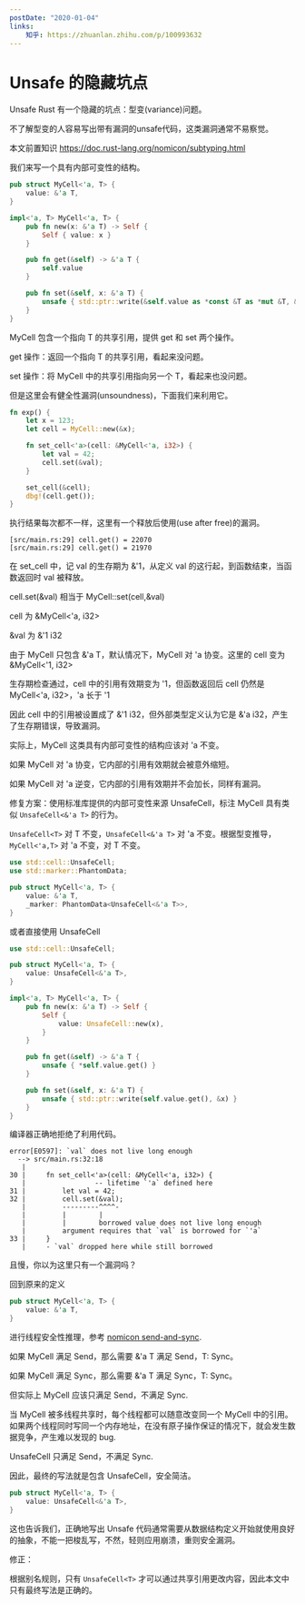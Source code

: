 ```yaml
---
postDate: "2020-01-04"
links:
    知乎: https://zhuanlan.zhihu.com/p/100993632
---
```


# Unsafe 的隐藏坑点

Unsafe Rust 有一个隐藏的坑点：型变(variance)问题。

不了解型变的人容易写出带有漏洞的unsafe代码，这类漏洞通常不易察觉。

本文前置知识 <https://doc.rust-lang.org/nomicon/subtyping.html>

我们来写一个具有内部可变性的结构。

```rust
pub struct MyCell<'a, T> {
    value: &'a T,
}

impl<'a, T> MyCell<'a, T> {
    pub fn new(x: &'a T) -> Self {
        Self { value: x }
    }

    pub fn get(&self) -> &'a T {
        self.value
    }

    pub fn set(&self, x: &'a T) {
        unsafe { std::ptr::write(&self.value as *const &T as *mut &T, &x) }
    }
}
```

MyCell 包含一个指向 T 的共享引用，提供 get 和 set 两个操作。

get 操作：返回一个指向 T 的共享引用，看起来没问题。

set 操作：将 MyCell 中的共享引用指向另一个 T，看起来也没问题。

但是这里会有健全性漏洞(unsoundness)，下面我们来利用它。

```rust
fn exp() {
    let x = 123;
    let cell = MyCell::new(&x);

    fn set_cell<'a>(cell: &MyCell<'a, i32>) {
        let val = 42;
        cell.set(&val);
    }

    set_cell(&cell);
    dbg!(cell.get());
}
```

执行结果每次都不一样，这里有一个释放后使用(use after free)的漏洞。

```
[src/main.rs:29] cell.get() = 22070
[src/main.rs:29] cell.get() = 21970
```

在 set_cell 中，记 val 的生存期为 &'1，从定义 val 的这行起，到函数结束，当函数返回时 val 被释放。

cell.set(&val) 相当于 MyCell::set(cell,&val)

cell 为 &MyCell<'a, i32>

&val 为 &'1 i32

由于 MyCell 只包含 &'a T，默认情况下，MyCell 对 'a 协变。这里的 cell 变为 &MyCell<'1, i32>

生存期检查通过，cell 中的引用有效期变为 '1，但函数返回后 cell 仍然是 MyCell<'a, i32>，'a 长于 '1

因此 cell 中的引用被设置成了 &'1 i32，但外部类型定义认为它是 &'a i32，产生了生存期错误，导致漏洞。

实际上，MyCell 这类具有内部可变性的结构应该对 'a 不变。

如果 MyCell 对 'a 协变，它内部的引用有效期就会被意外缩短。

如果 MyCell 对 'a 逆变，它内部的引用有效期并不会加长，同样有漏洞。

修复方案：使用标准库提供的内部可变性来源 UnsafeCell，标注 MyCell 具有类似 `UnsafeCell<&'a T>` 的行为。

`UnsafeCell<T>` 对 T 不变，`UnsafeCell<&'a T>` 对 'a 不变。根据型变推导，`MyCell<'a,T>` 对 'a 不变，对 T 不变。

```rust
use std::cell::UnsafeCell;
use std::marker::PhantomData;

pub struct MyCell<'a, T> {
    value: &'a T,
    _marker: PhantomData<UnsafeCell<&'a T>>,
}
```

或者直接使用 UnsafeCell

```rust
use std::cell::UnsafeCell;

pub struct MyCell<'a, T> {
    value: UnsafeCell<&'a T>,
}

impl<'a, T> MyCell<'a, T> {
    pub fn new(x: &'a T) -> Self {
        Self {
            value: UnsafeCell::new(x),
        }
    }

    pub fn get(&self) -> &'a T {
        unsafe { *self.value.get() }
    }

    pub fn set(&self, x: &'a T) {
        unsafe { std::ptr::write(self.value.get(), &x) }
    }
}
```

编译器正确地拒绝了利用代码。

```
error[E0597]: `val` does not live long enough
  --> src/main.rs:32:18
   |
30 |     fn set_cell<'a>(cell: &MyCell<'a, i32>) {
   |                 -- lifetime `'a` defined here
31 |         let val = 42;
32 |         cell.set(&val);
   |         ---------^^^^-
   |         |        |
   |         |        borrowed value does not live long enough
   |         argument requires that `val` is borrowed for `'a`
33 |     }
   |     - `val` dropped here while still borrowed
```

且慢，你以为这里只有一个漏洞吗？

回到原来的定义

```rust
pub struct MyCell<'a, T> {
    value: &'a T,
}
```

进行线程安全性推理，参考 [nomicon send-and-sync](https://doc.rust-lang.org/nomicon/send-and-sync.html).

如果 MyCell 满足 Send，那么需要 &'a T 满足 Send，T: Sync。

如果 MyCell 满足 Sync，那么需要 &'a T 满足 Sync，T: Sync。

但实际上 MyCell 应该只满足 Send，不满足 Sync.

当 MyCell 被多线程共享时，每个线程都可以随意改变同一个 MyCell 中的引用。如果两个线程同时写同一个内存地址，在没有原子操作保证的情况下，就会发生数据竞争，产生难以发现的 bug.

UnsafeCell 只满足 Send，不满足 Sync.

因此，最终的写法就是包含 UnsafeCell，安全简洁。

```rust
pub struct MyCell<'a, T> {
    value: UnsafeCell<&'a T>,
}
```

这也告诉我们，正确地写出 Unsafe 代码通常需要从数据结构定义开始就使用良好的抽象，不能一把梭乱写，不然，轻则应用崩溃，重则安全漏洞。

修正：

根据别名规则，只有 `UnsafeCell<T>` 才可以通过共享引用更改内容，因此本文中只有最终写法是正确的。

